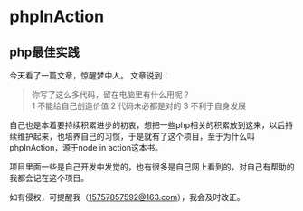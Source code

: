 # phpInAction
## php最佳实践

今天看了一篇文章，惊醒梦中人。
 文章说到：
> 你写了这么多代码，留在电脑里有什么用呢？<br />
 1 不能给自己创造价值
 2 代码未必都是对的
 3 不利于自身发展
 
自己也是本着要持续积累进步的初衷，想把一些php相关的积累放到这来，以后持续维护起来，也培养自己的习惯，于是就有了这个项目，至于为什么叫phpInAction，源于node in action这本书。

项目里面一些是自己开发中发觉的，也有很多是自己网上看到的，对自己有帮助的我都会记在这个项目。

如有侵权，可提醒我（15757857592@163.com），我会及时改正。
